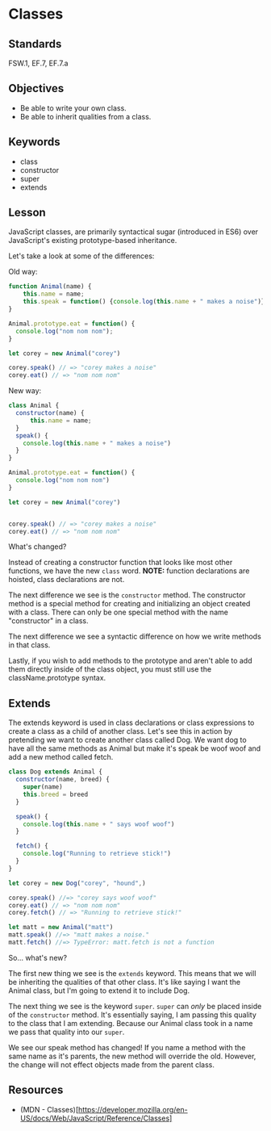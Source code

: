 # Classes

## Standards
FSW.1, EF.7, EF.7.a

## Objectives
* Be able to write your own class.
* Be able to inherit  qualities from a class.

## Keywords
* class
* constructor
* super
* extends

## Lesson

JavaScript classes, are primarily syntactical sugar (introduced in ES6) over JavaScript's existing prototype-based inheritance.

Let's take a look at some of the differences:

Old way:
```js
function Animal(name) {
    this.name = name;
    this.speak = function() {console.log(this.name + " makes a noise")};
}

Animal.prototype.eat = function() {
  console.log("nom nom nom");
}

let corey = new Animal("corey")

corey.speak() // => "corey makes a noise"
corey.eat() // => "nom nom nom"

```

New way:

```js
class Animal {
  constructor(name) {
      this.name = name;
  }
  speak() {
    console.log(this.name + " makes a noise")
  }
}

Animal.prototype.eat = function() {
  console.log("nom nom nom")
}

let corey = new Animal("corey")


corey.speak() // => "corey makes a noise"
corey.eat() // => "nom nom nom"
```

What's changed?

Instead of creating a constructor function that looks like most other functions, we have the new `class` word.
__NOTE:__ function declarations are hoisted, class declarations are not.

The next difference we see is the `constructor` method. The constructor method is a special method for creating and
initializing an object created with a class. There can only be one special method with the name "constructor" in a class.

The next difference we see a syntactic difference on how we write methods in that class.

Lastly, if you wish to add methods to the prototype and aren't able to add them directly inside of the class object, you must
still use the className.prototype syntax.

## Extends
The extends keyword is used in class declarations or class expressions to create a class as a child of another class.
Let's see this in action by pretending we want to create another class called Dog. We want dog to have all the same methods as Animal
but make it's speak be woof woof and add a new method called fetch.

```js
class Dog extends Animal {
  constructor(name, breed) {
    super(name)
    this.breed = breed
  }

  speak() {
    console.log(this.name + " says woof woof")
  }

  fetch() {
    console.log("Running to retrieve stick!")
  }
}

let corey = new Dog("corey", "hound",)

corey.speak() //=> "corey says woof woof"
corey.eat() // => "nom nom nom"
corey.fetch() // => "Running to retrieve stick!"

let matt = new Animal("matt")
matt.speak() //=> "matt makes a noise."
matt.fetch() //=> TypeError: matt.fetch is not a function


```

So... what's new?

The first new thing we see is the `extends` keyword. This means that we will be inheriting the qualities of that other class.
It's like saying I want the Animal class, but I'm going to extend it to include Dog.

The next thing we see is the keyword `super`. `super` can _only_ be placed inside of the `constructor` method. It's essentially
saying, I am passing this quality to the class that I am extending. Because our Animal class took in a name we pass that quality
into our `super`.

We see our speak method has changed! If you name a method with the same name as it's parents, the new method will override the
old. However, the change will not effect objects made from the parent class.

## Resources
* (MDN - Classes)[https://developer.mozilla.org/en-US/docs/Web/JavaScript/Reference/Classes]
